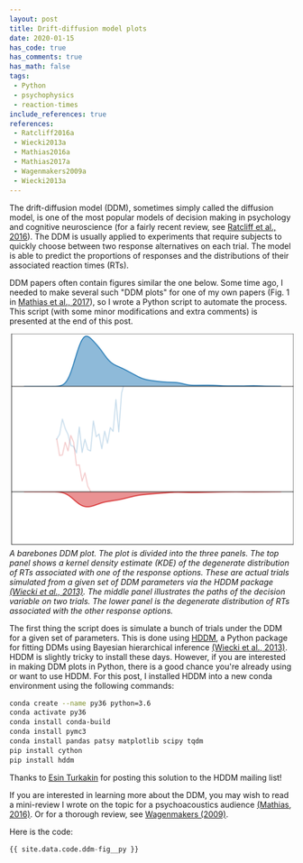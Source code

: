 ```yaml
---
layout: post
title: Drift-diffusion model plots
date: 2020-01-15
has_code: true
has_comments: true
has_math: false
tags:
 - Python
 - psychophysics
 - reaction-times
include_references: true
references:
 - Ratcliff2016a
 - Wiecki2013a
 - Mathias2016a
 - Mathias2017a
 - Wagenmakers2009a
 - Wiecki2013a
---
```


The drift-diffusion model (DDM), sometimes simply called the diffusion model, is one of
the most popular models of decision making in psychology and cognitive neuroscience (for
a fairly recent review, see [Ratcliff et al., 2016](#Ratcliff2016a)). The DDM is usually
applied to experiments that require subjects to quickly choose between two response
alternatives on each trial. The model is able to predict the proportions of responses
and the distributions of their associated reaction times (RTs).

DDM papers often contain figures similar the one below. Some time ago, I needed to make
several such "DDM plots" for one of my own papers (Fig. 1 in
[Mathias et al., 2017](#Mathias2016a)), so I wrote a Python script to automate the
process. This script (with some minor modifications and extra comments) is presented at
the end of this post.

![](/assets/images/ddm-fig.svg)
*A barebones DDM plot. The plot is divided into the three panels. The top panel shows
a kernel density estimate (KDE) of the degenerate distribution of RTs associated with one
of the response options. These are actual trials simulated from a given set of DDM
parameters via the HDDM package [(Wiecki et al., 2013)](#Wiecki2013a). The middle panel
illustrates the paths of the decision variable on two trials. The lower panel is the
degenerate distribution of RTs associated with the other response options.*

The first thing the script does is simulate a bunch of trials under the DDM for a given
set of parameters. This is done using [HDDM](http://ski.clps.brown.edu/hddm_docs/), a Python package for fitting DDMs using
Bayesian hierarchical inference [(Wiecki et al., 2013)](#Wiecki2013a). HDDM is slightly
tricky to install these days. However, if you are interested in making DDM plots in
Python, there is a good chance you're already using or want to use HDDM. For this post, I
installed HDDM into a new conda environment using the following commands:

```bash
conda create --name py36 python=3.6
conda activate py36
conda install conda-build
conda install pymc3
conda install pandas patsy matplotlib scipy tqdm
pip install cython
pip install hddm
```

Thanks to [Esin Turkakin](https://groups.google.com/forum/#!topic/hddm-users/bdQXewfUzLs)
for posting this solution to the HDDM mailing list!

If you are interested in learning more about the DDM, you may wish to read a mini-review
I wrote on the topic for a psychoacoustics audience [(Mathias, 2016)](#Mathias2016b).
Or for a thorough review, see [Wagenmakers (2009)](#Wagenmakers2009a]).

Here is the code:

```python
{{ site.data.code.ddm-fig__py }}
```

